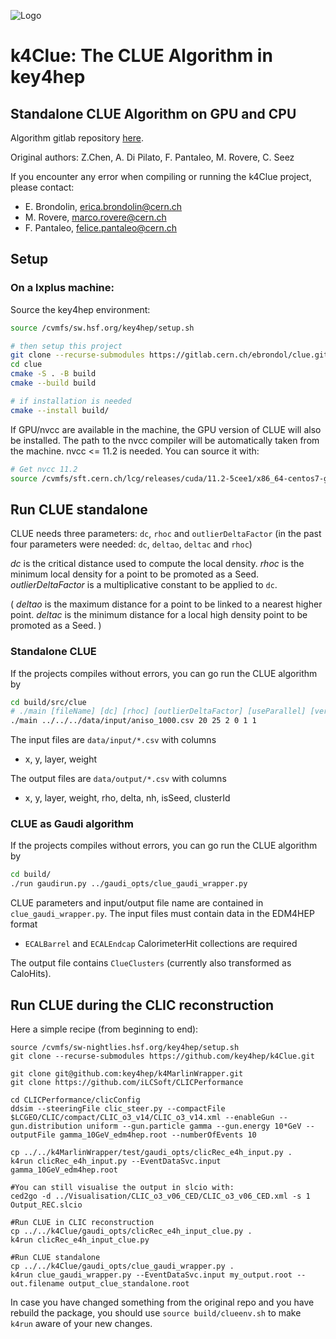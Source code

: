 ![Logo](plots/k4Clue_logo.png)

# k4Clue: The CLUE Algorithm in key4hep

## Standalone CLUE Algorithm on GPU and CPU

Algorithm gitlab repository [here](https://gitlab.cern.ch/kalos/clue).

Original authors:
Z.Chen, A. Di Pilato, F. Pantaleo, M. Rovere, C. Seez

If you encounter any error when compiling or running the k4Clue project, please contact:
* E. Brondolin, erica.brondolin@cern.ch
* M. Rovere, marco.rovere@cern.ch
* F. Pantaleo, felice.pantaleo@cern.ch

## Setup

### On a lxplus machine:

Source the key4hep environment:
```bash
source /cvmfs/sw.hsf.org/key4hep/setup.sh

# then setup this project
git clone --recurse-submodules https://gitlab.cern.ch/ebrondol/clue.git
cd clue
cmake -S . -B build
cmake --build build

# if installation is needed
cmake --install build/
```
If GPU/nvcc are available in the machine, the GPU version of CLUE will also be installed.
The path to the nvcc compiler will be automatically taken from the machine. nvcc <= 11.2 is needed. You can source it with:

```sh
# Get nvcc 11.2
source /cvmfs/sft.cern.ch/lcg/releases/cuda/11.2-5cee1/x86_64-centos7-gcc8-opt/setup.sh
```

## Run CLUE standalone
CLUE needs three parameters: `dc`, `rhoc` and `outlierDeltaFactor` (in the past four parameters were needed: `dc`, `deltao`, `deltac` and `rhoc`)

_dc_ is the critical distance used to compute the local density.
_rhoc_ is the minimum local density for a point to be promoted as a Seed.
_outlierDeltaFactor_ is  a multiplicative constant to be applied to `dc`.

( _deltao_ is the maximum distance for a point to be linked to a nearest higher
point.
 _deltac_ is the minimum distance for a local high density point to be promoted
as a Seed. )

### Standalone CLUE

If the projects compiles without errors, you can go run the CLUE algorithm by
```bash
cd build/src/clue
# ./main [fileName] [dc] [rhoc] [outlierDeltaFactor] [useParallel] [verbose]
./main ../../../data/input/aniso_1000.csv 20 25 2 0 1 1
```

The input files are `data/input/*.csv` with columns 
* x, y, layer, weight

The output files are `data/output/*.csv` with columns
* x, y, layer, weight, rho, delta, nh, isSeed, clusterId

### CLUE as Gaudi algorithm

If the projects compiles without errors, you can go run the CLUE algorithm by
```bash
cd build/
./run gaudirun.py ../gaudi_opts/clue_gaudi_wrapper.py
```

CLUE parameters and input/output file name are contained in `clue_gaudi_wrapper.py`.
The input files must contain data in the EDM4HEP format 
* `ECALBarrel` and `ECALEndcap` CalorimeterHit collections are required

The output file contains `ClueClusters` (currently also transformed as CaloHits).

## Run CLUE during the CLIC reconstruction

Here a simple recipe (from beginning to end):
```
source /cvmfs/sw-nightlies.hsf.org/key4hep/setup.sh
git clone --recurse-submodules https://github.com/key4hep/k4Clue.git

git clone git@github.com:key4hep/k4MarlinWrapper.git
git clone https://github.com/iLCSoft/CLICPerformance

cd CLICPerformance/clicConfig
ddsim --steeringFile clic_steer.py --compactFile $LCGEO/CLIC/compact/CLIC_o3_v14/CLIC_o3_v14.xml --enableGun --gun.distribution uniform --gun.particle gamma --gun.energy 10*GeV --outputFile gamma_10GeV_edm4hep.root --numberOfEvents 10

cp ../../k4MarlinWrapper/test/gaudi_opts/clicRec_e4h_input.py .
k4run clicRec_e4h_input.py --EventDataSvc.input gamma_10GeV_edm4hep.root

#You can still visualise the output in slcio with:
ced2go -d ../Visualisation/CLIC_o3_v06_CED/CLIC_o3_v06_CED.xml -s 1 Output_REC.slcio

#Run CLUE in CLIC reconstruction
cp ../../k4Clue/gaudi_opts/clicRec_e4h_input_clue.py .
k4run clicRec_e4h_input_clue.py

#Run CLUE standalone
cp ../../k4Clue/gaudi_opts/clue_gaudi_wrapper.py .
k4run clue_gaudi_wrapper.py --EventDataSvc.input my_output.root --out.filename output_clue_standalone.root
```

In case you have changed something from the original repo and you have rebuild the package, you should use `source build/clueenv.sh` to make `k4run` aware of your new changes.
